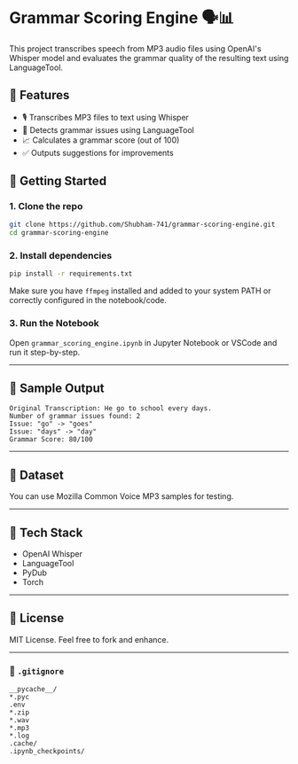 # Grammar Scoring Engine 🗣️📊

This project transcribes speech from MP3 audio files using OpenAI's Whisper model and evaluates the grammar quality of the resulting text using LanguageTool.

## 🔧 Features

- 🎙️ Transcribes MP3 files to text using Whisper  
- 📝 Detects grammar issues using LanguageTool  
- 📈 Calculates a grammar score (out of 100)  
- ✅ Outputs suggestions for improvements  

## 🚀 Getting Started

### 1. Clone the repo

```bash
git clone https://github.com/Shubham-741/grammar-scoring-engine.git
cd grammar-scoring-engine
```

### 2. Install dependencies

```bash
pip install -r requirements.txt
```

Make sure you have `ffmpeg` installed and added to your system PATH or correctly configured in the notebook/code.

### 3. Run the Notebook

Open `grammar_scoring_engine.ipynb` in Jupyter Notebook or VSCode and run it step-by-step.

---

## 🧠 Sample Output

```vbnet
Original Transcription: He go to school every days.
Number of grammar issues found: 2
Issue: "go" -> "goes"
Issue: "days" -> "day"
Grammar Score: 80/100
```

---

## 📂 Dataset

You can use Mozilla Common Voice MP3 samples for testing.

---

## 🤖 Tech Stack

- OpenAI Whisper  
- LanguageTool  
- PyDub  
- Torch  

---

## 📜 License

MIT License. Feel free to fork and enhance.

---

### 📄 `.gitignore`

```gitignore
__pycache__/
*.pyc
.env
*.zip
*.wav
*.mp3
*.log
.cache/
.ipynb_checkpoints/
```
